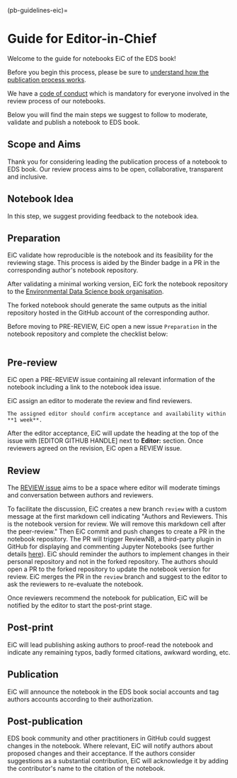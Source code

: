 (pb-guidelines-eic)=

# Guide for Editor-in-Chief
Welcome to the guide for notebooks EiC of the EDS book! 

Before you begin this process, please be sure to [understand how the publication process works](#contribute-notebooks).

We have a [code of conduct](https://raw.githubusercontent.com/eds-book/eds-book/main/CODE_OF_CONDUCT.md) which is mandatory for everyone involved in the review process of our notebooks.

Below you will find the main steps we suggest to follow to moderate, validate and publish a notebook to EDS book.

## Scope and Aims
Thank you for considering leading the publication process of a notebook to EDS book.
Our review process aims to be open, collaborative, transparent and inclusive.

## Notebook Idea
In this step, we suggest providing feedback to the notebook idea.

## Preparation
EiC validate how reproducible is the notebook and its feasibility for the reviewing stage. 
This process is aided by the Binder badge in a PR in the corresponding author's notebook repository.

After validating a minimal working version, EiC fork the notebook repository to the [Environmental Data Science book organisation](https://github.com/eds-book). 

The forked notebook should generate the same outputs as the initial repository hosted in the GitHub account of the corresponding author. 

Before moving to PRE-REVIEW, EiC open a new issue `Preparation` in the notebook repository and complete the checklist below: 

```{include} templates/editor-in-chief/eic-preparation-checklist.md
```

## Pre-review
EiC open a PRE-REVIEW issue containing all relevant information of the notebook including a link to the notebook idea issue.

EiC assign an editor to moderate the review and find reviewers.

```{important}
The assigned editor should confirm acceptance and availability within **1 week**.
```

After the editor acceptance, EiC will update the heading at the top of the issue with [EDITOR GITHUB HANDLE] next to **Editor:** section.
Once reviewers agreed on the revision, EiC open a REVIEW issue.

## Review
The [REVIEW issue](https://github.com/eds-book/notebooks-reviews/issues/new?assignees=&labels=review&projects=&template=notebook-review.md&title=%5BREVIEW%5D) aims to be a space where editor will moderate timings and conversation between authors and reviewers.

To facilitate the discussion, EiC creates a new branch `review` with a custom message at the first markdown cell indicating "Authors and Reviewers. This is the notebook version for review. We will remove this markdown cell after the peer-review." 
Then EiC commit and push changes to create a PR in the notebook repository. 
The PR will trigger ReviewNB, a third-party plugin in GitHub for displaying and commenting Jupyter Notebooks (see further details [here](../about/notebooks-technologies.md)).
EiC should reminder the authors to implement changes in their personal repository and not in the forked repository. The authors should open a PR to the forked repository to update the notebook version for review.
EiC merges the PR in the `review` branch and suggest to the editor to ask the reviewers to re-evaluate the notebook.

Once reviewers recommend the notebook for publication, EiC will be notified by the editor to start the post-print stage.

## Post-print
EiC will lead publishing asking authors to proof-read the notebook and indicate any remaining typos, badly formed citations, awkward wording, etc.

## Publication
EiC will announce the notebook in the EDS book social accounts and tag authors accounts according to their authorization.

## Post-publication
EDS book community and other practitioners in GitHub could suggest changes in the notebook. 
Where relevant, EiC will notify authors about proposed changes and their acceptance. If the authors consider suggestions as a substantial contribution, EiC will acknowledge it by adding the contributor's name to the citation of the notebook.